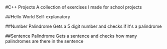#C++ Projects
A collection of exercises I made for school projects

##Hello World
Self-explanatory

##Number Palindrome
Gets a 5 digit number and checks if it's a palindrome

##Sentence Palindrome
Gets a sentence and checks how many palindromes are there in the sentence

